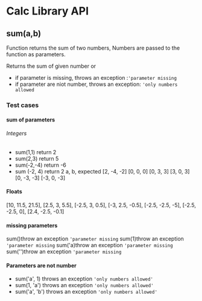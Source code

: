# Calc Library API

## **sum(a,b)**

Function returns the sum of two numbers, Numbers are passed to the function as parameters.

Returns the sum of given number or

- if parameter is missing, throws an exception :`'parameter missing`
- if parameter are niot number, throws an exception: `'only numbers allowed`

### Test cases

#### sum of parameters

###### Integers

- sum(1,1) return 2
- sum(2,3) return 5
- sum(-2,-4) return -6
- sum (-2, 4) return 2
  a, b, expected
  [2, -4, -2]
  [0, 0, 0]
  [0, 3, 3]
  [3, 0, 3]
  [0, -3, -3]
  [-3, 0, -3]

#### Floats

[10, 11.5, 21.5],
[2.5, 3, 5.5],
[-2.5, 3, 0.5],
[-3, 2.5, -0.5],
[-2.5, -2.5, -5],
[-2.5, -2.5, 0],
[2.4, -2.5, -0.1]

#### missing parameters

sum()throw an exception `'parameter missing`
sum(1)throw an exception `'parameter missing`
sum('a)throw an exception `'parameter missing`
sum('')throw an exception `'parameter missing`

#### Parameters are not number

- sum('a', 1) throws an exception `'only numbers allowed'`
- sum(1, 'a') throws an exception `'only numbers allowed'`
- sum('a', 'b') throws an exception `'only numbers allowed'`
